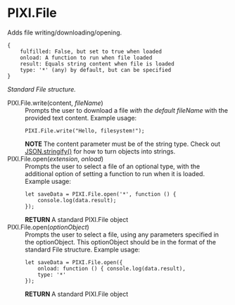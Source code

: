 <h1>PIXI.File</h1>
<p>Adds file writing/downloading/opening.</p>

<p><pre><code>{
    fulfilled: False, but set to true when loaded
    onload: A function to run when file loaded
    result: Equals string content when file is loaded
    type: '*' (any) by default, but can be specified
}</code></pre>
<em>Standard File structure.</em></p>

<dl>
<dt>PIXI.File.write(content, <em>fileName</em>)</dt>
<dd>Prompts the user to download a file <em>with the default fileName</em> with the provided text content. Example usage:
<pre><code>PIXI.File.write("Hello, filesystem!");</code></pre>
</dd>
<dd><strong class="warning">NOTE </strong>The content parameter must be of the string type. Check out <a href="https://developer.mozilla.org/en-US/docs/Web/JavaScript/Reference/Global_Objects/JSON/stringify">JSON.stringify()</a> for how to turn objects into strings.</dd>
<dt>PIXI.File.open(<em>extension</em>, <em>onload</em>)</dt>
<dd>Prompts the user to select a file of an optional type, with the additional option of setting a function to run when it is loaded. Example usage:
<pre><code>let saveData = PIXI.File.open('*', function () {
    console.log(data.result);
});</code></pre>
</dd>
<dd><strong class="return">RETURN </strong>A standard PIXI.File object</dd>
<dt>PIXI.File.open(<em>optionObject</em>)</dt>
<dd>Prompts the user to select a file, using any parameters specified in the optionObject. This optionObject should be in the format of the standard File structure. Example usage:
<pre><code>let saveData = PIXI.File.open({
    onload: function () { console.log(data.result),
    type: '*'
});</code></pre>
</dd>
<dd><strong class="return">RETURN </strong>A standard PIXI.File object</dd>
</dl>
